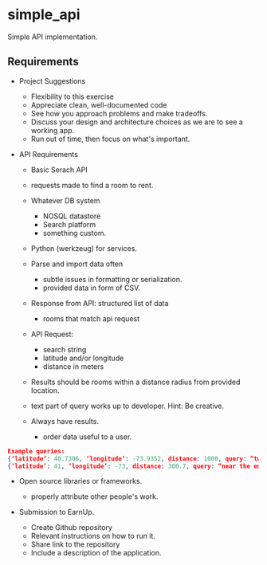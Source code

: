 # simple_api
Simple API implementation.


## Requirements


- Project Suggestions
    - Flexibility to this exercise
    - Appreciate clean, well-documented code
    - See how you approach problems and make tradeoffs.
    - Discuss your design and architecture choices as we are to see a working app.
    - Run out of time, then focus on what's important.


- API Requirements
    - Basic Serach API
    - requests made to find a room to rent.
    - Whatever DB system
        - NOSQL datastore
        - Search platform
        - something custom.

    - Python (werkzeug) for services.
    - Parse and import data often
        - subtle issues in formatting or serialization.
        - provided data in form of CSV.

    - Response from API: structured list of data
        - rooms that match api request

    - API Request:
        - search string
        - latitude and/or longitude
        - distance in meters

    - Results should be rooms within a distance radius from provided location.
    - text part of query works up to developer. Hint: Be creative.
    - Always have results.
        - order data useful to a user.

```JSON
Example queries:
{‘latitude’: 40.7306, ‘longitude’: -73.9352, distance: 1000, query: “two bedroom”}
{‘latitude’: 41, ‘longitude’: -73, distance: 300.7, query: “near the empire state building”}
```

- Open source libraries or frameworks.
    - properly attribute other people's work.

- Submission to EarnUp.
    - Create Github repository
    - Relevant instructions on how to run it.
    - Share link to the repository
    - Include a description of the application.
